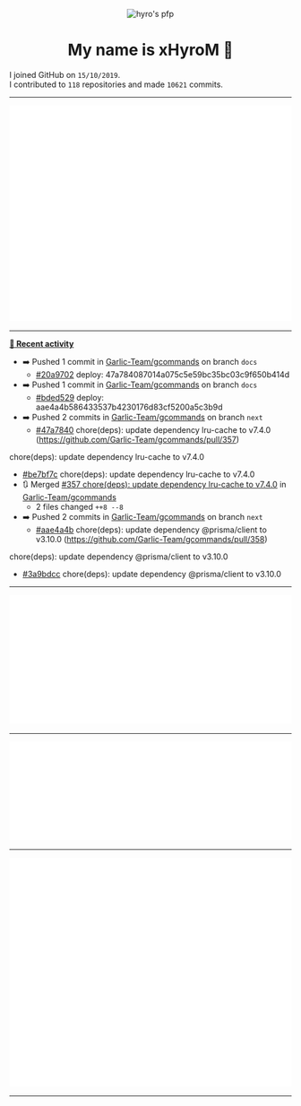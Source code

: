 <p align="center">
    <img src="https://avatars.githubusercontent.com/u/56601352" width="192" alt="hyro's pfp" />
    <h1 align="center">My name is xHyroM 👋</h1>
</p>

I joined GitHub on `15/10/2019`.  
I contributed to `118` repositories and made `10621` commits.  

___

<img src="https://github.com/xHyroM/xHyroM/blob/master/.cache/base.svg">

___

**[📰 Recent activity](https://github.com/xHyroM)**
* ➡️ Pushed 1 commit in [Garlic-Team/gcommands](https://github.com/Garlic-Team/gcommands) on branch `docs`
  * [#20a9702](https://github.com/Garlic-Team/gcommands/commit/20a9702) deploy: 47a784087014a075c5e59bc35bc03c9f650b414d
* ➡️ Pushed 1 commit in [Garlic-Team/gcommands](https://github.com/Garlic-Team/gcommands) on branch `docs`
  * [#bded529](https://github.com/Garlic-Team/gcommands/commit/bded529) deploy: aae4a4b586433537b4230176d83cf5200a5c3b9d
* ➡️ Pushed 2 commits in [Garlic-Team/gcommands](https://github.com/Garlic-Team/gcommands) on branch `next`
  * [#47a7840](https://github.com/Garlic-Team/gcommands/commit/47a7840) chore(deps): update dependency lru-cache to v7.4.0 (https://github.com/Garlic-Team/gcommands/pull/357)

chore(deps): update dependency lru-cache to v7.4.0
  * [#be7bf7c](https://github.com/Garlic-Team/gcommands/commit/be7bf7c) chore(deps): update dependency lru-cache to v7.4.0
* 🔃 Merged [#357 chore(deps): update dependency lru-cache to v7.4.0](https://github.com/Garlic-Team/gcommands/pull/357) in [Garlic-Team/gcommands](https://github.com/Garlic-Team/gcommands)
  * 2 files changed `++8 --8`
* ➡️ Pushed 2 commits in [Garlic-Team/gcommands](https://github.com/Garlic-Team/gcommands) on branch `next`
  * [#aae4a4b](https://github.com/Garlic-Team/gcommands/commit/aae4a4b) chore(deps): update dependency @prisma/client to v3.10.0 (https://github.com/Garlic-Team/gcommands/pull/358)

chore(deps): update dependency @prisma/client to v3.10.0
  * [#3a9bdcc](https://github.com/Garlic-Team/gcommands/commit/3a9bdcc) chore(deps): update dependency @prisma/client to v3.10.0


___

<img src="https://github.com/xHyroM/xHyroM/blob/master/.cache/isocalendar.svg">

___

<img src="https://github.com/xHyroM/xHyroM/blob/master/.cache/languages.svg">

___

<img src="https://github.com/xHyroM/xHyroM/blob/master/.cache/achievements.svg">

___